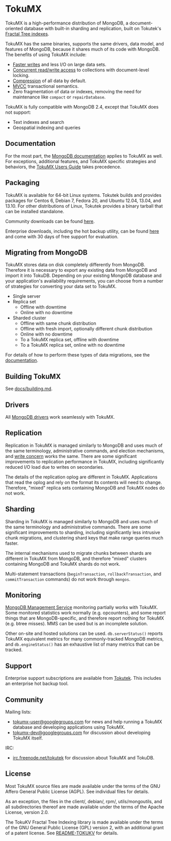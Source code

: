TokuMX
======

TokuMX is a high-performance distribution of MongoDB, a document-oriented
database with built-in sharding and replication, built on Tokutek's
[Fractal Tree indexes][ft-index].

TokuMX has the same binaries, supports the same drivers, data model, and
features of MongoDB, because it shares much of its code with MongoDB.  The
benefits of using TokuMX include:

 * [Faster writes][iibench] and less I/O on large data sets.
 * [Concurrent read/write access][sysbench] to collections with
   document-level locking.
 * [Compression][compression] of all data by default.
 * [MVCC][transactions] transactional semantics.
 * Zero fragmentation of data or indexes, removing the
   need for maintenance like `compact` or `repairDatabase`.

TokuMX is fully compatible with MongoDB 2.4, except that TokuMX does not
support:

 * Text indexes and search
 * Geospatial indexing and queries

[ft-index]: https://github.com/Tokutek/ft-index
[iibench]: http://www.tokutek.com/resources/benchmark-results/tokumx-benchmark-hdd/#iiBench
[sysbench]: http://www.tokutek.com/resources/benchmark-results/tokumx-benchmark-hdd/#sysbench
[compression]: http://www.tokutek.com/2013/02/mongodb-fractal-tree-indexes-high-compression/
[transactions]: http://www.tokutek.com/2013/10/introducing-tokumx-transactions-for-mongodb-applications/


Documentation
-------------

For the most part, the [MongoDB documentation][mongo-docs] applies to
TokuMX as well.  For exceptions, additional features, and TokuMX specific
strategies and behaviors, the [TokuMX Users Guide][users-guide] takes
precedence.

[mongo-docs]: http://docs.mongodb.org/
[users-guide]: http://www.tokutek.com/resources/product-docs/


Packaging
---------

TokuMX is available for 64-bit Linux systems.  Tokutek builds and provides
packages for Centos 6, Debian 7, Fedora 20, and Ubuntu 12.04, 13.04, and
13.10.  For other distributions of Linux, Tokutek provides a binary
tarball that can be installed standalone.

Community downloads can be found [here][community].

Enterprise downloads, including the hot backup utility, can be found
[here][enterprise] and come with 30 days of free support for evaluation.

[community]: http://www.tokutek.com/products/downloads/tokumx-ce-downloads/
[enterprise]: http://www.tokutek.com/products/downloads/tokumx-ee-downloads/


Migrating from MongoDB
----------------------

TokuMX stores data on disk completely differently from MongoDB.  Therefore
it is necessary to export any existing data from MongoDB and import it
into TokuDB.  Depending on your existing MongoDB database and your
application's availability requirements, you can choose from a number of
strategies for converting your data set to TokuMX.

 * Single server
 * Replica set
   - Offline with downtime
   - Online with no downtime
 * Sharded cluster
   - Offline with same chunk distribution
   - Offline with fresh import, optionally different chunk distribution
   - Online with no downtime
   - To a TokuMX replica set, offline with downtime
   - To a TokuMX replica set, online with no downtime

For details of how to perform these types of data migrations, see the
[documentation][migrating-docs].

[migrating-docs]: http://www.tokutek.com/resources/product-docs/


Building TokuMX
---------------

See
[docs/building.md](https://github.com/Tokutek/mongo/blob/master/docs/building.md).


Drivers
-------

All [MongoDB drivers][drivers] work seamlessly with TokuMX.

[drivers]: http://docs.mongodb.org/ecosystem/drivers/


Replication
-----------

Replication in TokuMX is managed similarly to MongoDB and uses much of the
same terminology, administrative commands, and election mechanisms, and
[write concern][write-concern] works the same.  There are some significant
improvements to replication performance in TokuMX, including significantly
reduced I/O load due to writes on secondaries.

The details of the replication oplog are different in TokuMX.
Applications that read the oplog and rely on the format its contents will
need to change.  Therefore, "mixed" replica sets containing MongoDB and
TokuMX nodes do not work.

[write-concern]: http://docs.mongodb.org/manual/core/write-concern/


Sharding
--------

Sharding in TokuMX is managed similarly to MongoDB and uses much of the
same terminology and administrative commands.  There are some significant
improvements to sharding, including significantly less intrusive chunk
migrations, and clustering shard keys that make range queries much faster.

The internal mechanisms used to migrate chunks between shards are
different in TokuMX from MongoDB, and therefore "mixed" clusters
containing MongoDB and TokuMX shards do not work.

Multi-statement transactions (`beginTransaction`, `rollbackTransaction`,
and `commitTransaction` commands) do not work through `mongos`.


Monitoring
----------

[MongoDB Management Service][mms] monitoring partially works with TokuMX.
Some monitored statistics work normally (e.g. opcounters), and some report
things that are MongoDB-specific, and therefore report nothing for TokuMX
(e.g. btree misses).  MMS can be used but is an incomplete solution.

Other on-site and hosted solutions can be used.  `db.serverStatus()`
reports TokuMX equivalent metrics for many commonly-tracked MongoDB
metrics, and `db.engineStatus()` has an exhaustive list of many metrics
that can be tracked.

[mms]: https://www.mongodb.com/products/mongodb-management-service


Support
-------

Enterprise support subscriptions are available from [Tokutek][support].
This includes an enterprise hot backup tool.

[support]: http://www.tokutek.com/subscriptions/


Community
---------

Mailing lists:

 * [tokumx-user@googlegroups.com][tokumx-user] for news and help running a
   TokuMX database and developing applications using TokuMX.
 * [tokumx-dev@googlegroups.com][tokumx-dev] for discussion about
   developing TokuMX itself.

IRC:

 * [irc.freenode.net/tokutek][irc] for discussion about TokuMX and TokuDB.

[tokumx-user]: https://groups.google.com/forum/#!forum/tokumx-user
[tokumx-dev]: https://groups.google.com/forum/#!forum/tokumx-dev
[irc]: http://webchat.freenode.net/?channels=tokutek


License
-------

Most TokuMX source files are made available under the terms of the GNU
Affero General Public License (AGPL).  See individual files for details.

As an exception, the files in the client/, debian/, rpm/,
utils/mongoutils, and all subdirectories thereof are made available under
the terms of the Apache License, version 2.0.

The TokuKV Fractal Tree Indexing library is made available under the terms
of the GNU General Public License (GPL) version 2, with an additional
grant of a patent license.  See [README-TOKUKV][README-TOKUDB] for details.

[README-TOKUDB]: https://github.com/Tokutek/ft-index/blob/master/README-TOKUDB
